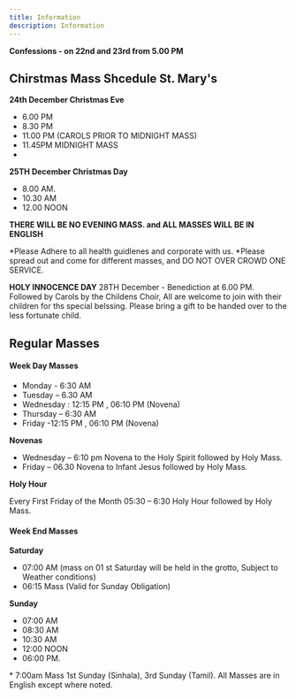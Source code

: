 ```yaml
---
title: Information
description: Information
---
```

**Confessions - on 22nd and 23rd from 5.00 PM** 

## Chirstmas Mass Shcedule St. Mary&#39;s

**24th December Christmas Eve**  
* 6.00 PM
* 8.30 PM
* 11.00 PM (CAROLS PRIOR TO MIDNIGHT MASS)
* 11.45PM  MIDNIGHT MASS
*
**25TH December Christmas Day**

* 8.00 AM.
* 10.30 AM
* 12.00 NOON 

**THERE WILL BE NO EVENING MASS. and ALL MASSES WILL BE IN ENGLISH**

*Please Adhere to all health guidlenes and corporate with us. 
*Please spread out and come for different masses, and DO NOT OVER CROWD ONE SERVICE. 

**HOLY INNOCENCE  DAY**
28TH December  - Benediction at 6.00 PM. Followed by  Carols by the Childens Choir, All are welcome to join with their children for ths special belssing. Please bring a gift to be handed over to the less fortunate child. 


## Regular Masses 

#### Week Day Masses

* Monday - 6:30 AM
* Tuesday – 6.30 AM
* Wednesday : 12:15 PM , 06:10 PM (Novena)
* Thursday – 6:30 AM
* Friday -12:15 PM , 06:10 PM (Novena)

**Novenas**
* Wednesday – 6:10 pm Novena to the Holy Spirit followed by Holy Mass.
* Friday – 06.30 Novena to Infant Jesus followed by Holy Mass.

**Holy Hour**

Every First Friday of the Month 05:30 – 6:30 Holy Hour followed by Holy Mass.

#### Week End Masses

**Saturday**
* 07:00 AM
(mass on 01 st Saturday will be held in the grotto, Subject to Weather conditions)
* 06:15 Mass (Valid for Sunday Obligation)

**Sunday**
* 07:00 AM
* 08:30 AM
* 10:30 AM
* 12:00 NOON
* 06:00 PM.

\* 7:00am Mass 1st Sunday (Sinhala), 3rd Sunday (Tamil). All Masses are in English
except where noted. 
